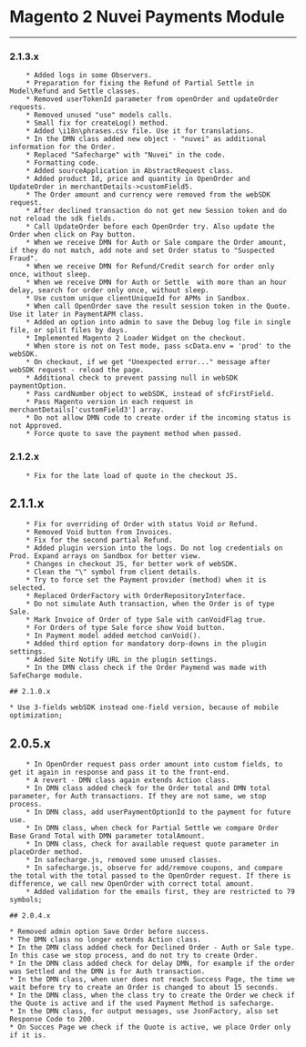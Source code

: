 # Magento 2 Nuvei Payments Module

---

### 2.1.3.x
```
	* Added logs in some Observers.
	* Preparation for fixing the Refund of Partial Settle in Model\Refund and Settle classes.
	* Removed userTokenId parameter from openOrder and updateOrder requests.
	* Removed unused "use" models calls.
	* Small fix for createLog() method.
	* Added \i18n\phrases.csv file. Use it for translations.
	* In the DMN class added new object - "nuvei" as additional information for the Order.
	* Replaced "Safecharge" with "Nuvei" in the code.
	* Formatting code.
	* Added sourceApplication in AbstractRequest class.
	* Added product Id, price and quantity in OpenOrder and UpdateOrder in merchantDetails->customField5.
	* The Order amount and currency were removed from the webSDK request.
	* After declined transaction do not get new Session token and do not reload the sdk fields.
	* Call UpdateOrder before each OpenOrder try. Also update the Order when click on Pay button.
	* When we receive DMN for Auth or Sale compare the Order amount, if they do not match, add note and set Order status to "Suspected Fraud".
	* When we receive DMN for Refund/Credit search for order only once, without sleep.
	* When we receive DMN for Auth or Settle  with more than an hour delay, search for order only once, without sleep.
	* Use custom unique clientUniqueId for APMs in Sandbox.
	* When call OpenOrder save the result session token in the Quote. Use it later in PaymentAPM class.
	* Added an option into admin to save the Debug log file in single file, or split files by days.
	* Implemented Magento 2 Loader Widget on the checkout.
	* When store is not on Test mode, pass scData.env = 'prod' to the webSDK.
	* On checkout, if we get "Unexpected error..." message after webSDK request - reload the page.
	* Additional check to prevent passing null in webSDK paymentOption.
	* Pass cardNumber object to webSDK, instead of sfcFirstField.
	* Pass Magento version in each request in merchantDetails['customField3'] array.
	* Do not allow DMN code to create order if the incoming status is not Approved.
	* Force quote to save the payment method when passed.
```

### 2.1.2.x
```
	* Fix for the late load of quote in the checkout JS.
```

## 2.1.1.x
```
	* Fix for overriding of Order with status Void or Refund.
	* Removed Void button from Invoices.
	* Fix for the second partial Refund.
	* Added plugin version into the logs. Do not log credentials on Prod. Expand arrays on Sandbox for better view.
	* Changes in checkout JS, for better work of webSDK.
	* Clean the "\" symbol from client details.
	* Try to force set the Payment provider (method) when it is selected.
	* Replaced OrderFactory with OrderRepositoryInterface.
	* Do not simulate Auth transaction, when the Order is of type Sale.
	* Mark Invoice of Order of type Sale with canVoidFlag true.
	* For Orders of type Sale force show Void button.
	* In Payment model added metchod canVoid().
	* Added third option for mandatory dorp-downs in the plugin settings.
	* Added Site Notify URL in the plugin settings.
	* In the DMN class check if the Order Paymend was made with SafeCharge module.

## 2.1.0.x
```
	* Use 3-fields webSDK instead one-field version, because of mobile optimization;

## 2.0.5.x
```
	* In OpenOrder request pass order amount into custom fields, to get it again in response and pass it to the front-end.
	* A revert - DMN class again extends Action class.
	* In DMN class added check for the Order total and DMN total parameter, for Auth transactions. If they are not same, we stop process.
	* In DMN class, add userPaymentOptionId to the payment for future use.
	* In DMN class, when check for Partial Settle we compare Order Base Grand Total with DMN parameter totalAmount.
	* In DMN class, check for available request quote parameter in placeOrder method.
	* In safecharge.js, removed some unused classes.
	* In safecharge.js, observe for add/remove coupons, and compare the total with the total passed to the OpenOrder request. If there is difference, we call new OpenOrder with correct total amount.
	* Added validation for the emails first, they are restricted to 79 symbols;

## 2.0.4.x
```
	* Removed admin option Save Order before success.
	* The DMN class no longer extends Action class.
	* In the DMN class added check for Declined Order - Auth or Sale type. In this case we stop process, and do not try to create Order.
	* In the DMN class added check for delay DMN, for example if the order was Settled and the DMN is for Auth transaction.
	* In the DMN class, when user does not reach Success Page, the time we wait before try to create an Order is changed to about 15 seconds.
	* In the DMN class, when the class try to create the Order we check if the Quote is active and if the used Payment Method is safecharge.
	* In the DMN class, for output messages, use JsonFactory, also set Response Code to 200.
	* On Succes Page we check if the Quote is active, we place Order only if it is. 
